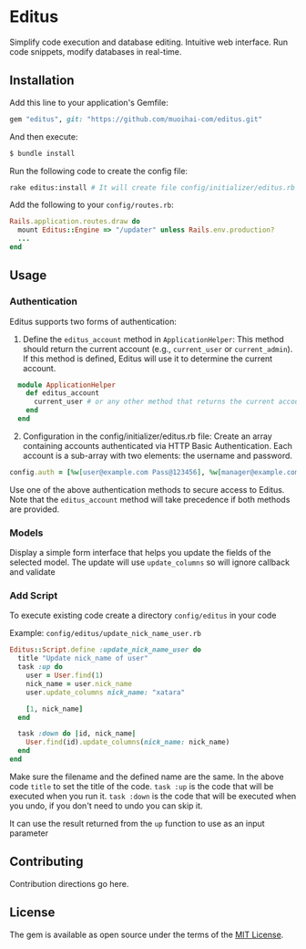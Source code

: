 # Editus
Simplify code execution and database editing. Intuitive web interface. Run code snippets, modify databases in real-time.

## Installation
Add this line to your application's Gemfile:

```ruby
gem "editus", git: "https://github.com/muoihai-com/editus.git"
```

And then execute:
```bash
$ bundle install
```

Run the following code to create the config file:

```bash
rake editus:install # It will create file config/initializer/editus.rb
```

Add the following to your `config/routes.rb`:

```ruby
Rails.application.routes.draw do
  mount Editus::Engine => "/updater" unless Rails.env.production?
  ...
end
```

## Usage

### Authentication

Editus supports two forms of authentication:

  1. Define the `editus_account` method in `ApplicationHelper`: This method should return the current account (e.g., `current_user` or `current_admin`). If this method is defined, Editus will use it to determine the current account.

```ruby
  module ApplicationHelper
    def editus_account
      current_user # or any other method that returns the current account
    end
  end
 ```
    
  2. Configuration in the config/initializer/editus.rb file: Create an array containing accounts authenticated via HTTP Basic Authentication. Each account is a sub-array with two elements: the username and password.

```ruby
config.auth = [%w[user@example.com Pass@123456], %w[manager@example.com Pass@123456]]
```

Use one of the above authentication methods to secure access to Editus. Note that the `editus_account` method will take precedence if both methods are provided.

### Models

Display a simple form interface that helps you update the fields of the selected model. The update will use `update_columns` so will ignore callback and validate

### Add Script

To execute existing code create a directory `config/editus` in your code

Example:
`config/editus/update_nick_name_user.rb`

```rb
Editus::Script.define :update_nick_name_user do
  title "Update nick_name of user"
  task :up do
    user = User.find(1)
    nick_name = user.nick_name
    user.update_columns nick_name: "xatara"

    [1, nick_name]
  end

  task :down do |id, nick_name|
    User.find(id).update_columns(nick_name: nick_name)
  end
end

```

Make sure the filename and the defined name are the same. In the above code `title` to set the title of the code.
`task :up` is the code that will be executed when you run it.
`task :down` is the code that will be executed when you undo, if you don't need to undo you can skip it.

It can use the result returned from the `up` function to use as an input parameter

## Contributing
Contribution directions go here.

## License
The gem is available as open source under the terms of the [MIT License](https://opensource.org/licenses/MIT).
